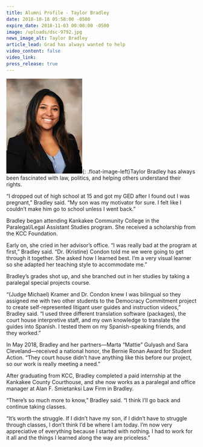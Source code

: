 ```yaml
---
title: Alumni Profile - Taylor Bradley
date: 2018-10-18 05:58:00 -0500
expire_date: 2018-11-03 00:00:00 -0500
image: /uploads/dsc-9792.jpg
news_image_alt: Taylor Bradley
article_lead: Grad has always wanted to help
video_content: false
video_link:
press_release: true
---
```


![](/uploads/taylor-bradley-9292.jpg){: .float-image-left}Taylor Bradley has always been fascinated with law, politics, and helping others understand their rights.

“I dropped out of high school at 15 and got my GED after I found out I was pregnant,” Bradley said. “My son was my motivator for sure. I felt like I couldn’t make him go to school unless I went back.”

Bradley began attending Kankakee Community College in the Paralegal/Legal Assistant Studies program. She received a scholarship from the KCC Foundation.

Early on, she cried in her advisor’s office. “I was really bad at the program at first,” Bradley said. “Dr. (Kristine) Condon told me we were going to get through it together. She asked how I learned best. I’m a very visual learner so she adapted her teaching style to accommodate me.”

Bradley’s grades shot up, and she branched out in her studies by taking a paralegal special projects course.

“(Judge Michael) Kramer and Dr. Condon knew I was bilingual so they assigned me with two other students to the Democracy Commitment project to create self-represented litigant user guides and instruction videos,” Bradley said. “I used three different translation software (packages), the court house interpretive staff, and my own knowledge to translate the guides into Spanish. I tested them on my Spanish-speaking friends, and they worked.”

In May 2018, Bradley and her partners—Marta “Mattie” Gulyash and Sara Cleveland—received a national honor, the Bernie Ronan Award for Student Action. “They court house didn’t have anything like this before our project, so our work is really meeting a need.”

After graduating from KCC, Bradley completed a paid internship at the Kankakee County Courthouse, and she now works as a paralegal and office manager at Alan F. Smietanksi Law Firm in Bradley.

“There’s so much more to know,” Bradley said. “I think I’ll go back and continue taking classes.

“It’s worth the struggle. If I didn’t have my son, if I didn’t have to struggle through classes, I don’t think I’d be where I am today. I’m now very appreciative of everything because I started with nothing. I had to work for it all and the things I learned along the way are priceless.”